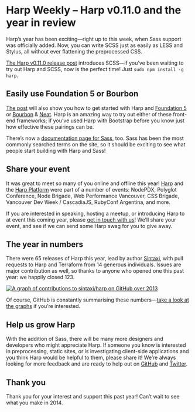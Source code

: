 # Harp Weekly – Harp v0.11.0 and the year in review

Harp’s year has been exciting—right up to this week, when Sass support was officially added. Now, you can write SCSS just as easily as LESS and Stylus, all without ever flattening the preprocessed CSS.

[The Harp v0.11.0 release post](http://harp.rip/blog/v0-11-0-sass-support) introduces SCSS—if you’ve been waiting to try out Harp and SCSS, now is the perfect time! Just `sudo npm install -g harp`.

## Easily use Foundation 5 or Bourbon

[The post](http://harp.rip/blog/v0-11-0-sass-support) will also show you how to get started with Harp and [Foundation 5](http://foundation.zurb.com) or [Bourbon](http://bourbon.io) & [Neat](http://neat.bourbon.io). Harp is an amazing way to try out either of these front-end frameworks; if you’ve used Harp with Bootstrap before you know just how effective these pairings can be.

There’s now a [documentation page for Sass](http://harp.rip/docs/development/sass), too. Sass has been the most commonly searched terms on the site, so it should be exciting to see what people start building with Harp and Sass!

## Share your event

It was great to meet so many of you online and offline this year! [Harp](https://github.com/sintaxi/harp) and the [Harp Platform](https://www.harp.io) were part of a number of events: NodePDX, Polyglot Conference, Node Brigade, Web Performance Vancouver, CSS Brigade, Vancouver Dev Week / CascadiaJS, RubyConf Argentina, and more.

If you are interested in speaking, hosting a meetup, or introducing Harp to at event this coming year, please [get in touch with us](http://twitter.com/harpwebserver)! We’ll share your event, and see if we can send some Harp swag for you to give away.

## The year in numbers

There were 65 releases of Harp this year, lead by author [Sintaxi](http://twitter.com/sintaxi), with pull requests to Harp and Terraform from 14 generous individuals. Issues are major contribution as well, so thanks to anyone who opened one this past year: we happily closed 123.

[![A graph of contributions to sintaxi/harp on GitHub over 2013](http://harp.rip/blog/images/harp-weekly-contributions-2013.png)](https://github.com/sintaxi/harp/graphs/contributors?from=2013-01-01&to=2013-12-31&type=c)

Of course, GitHub is constantly summarising these numbers—[take a look at the graphs](https://github.com/sintaxi/harp/graphs/contributors?from=2013-01-01&to=2013-12-31&type=c) if you’re interested.

## Help us grow Harp

With the addition of Sass, there will be many more designers and developers who might appreciate Harp. If someone you know is interested in preprocessing, static sites, or is investigating client-side applications and you think Harp would be helpful to them, please share it! We’re always looking for more feedback and are ready to help out on [GitHub](http://github.com/sintaxi/harp) and [Twitter](http://twitter.com/harpwebserver).

## Thank you

Thank you for your interest and support this past year! Can’t wait to see what you make in 2014.